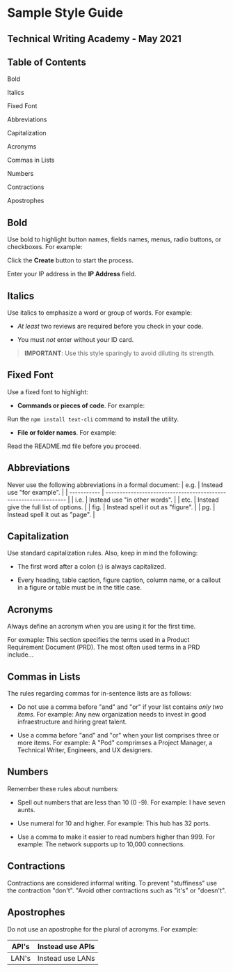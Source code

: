 # **Sample Style Guide**
## Technical Writing Academy - May 2021

## Table of Contents
Bold

Italics

Fixed Font

Abbreviations

Capitalization

Acronyms

Commas in Lists

Numbers

Contractions

Apostrophes

## Bold

Use bold to highlight button names, fields names, menus, radio buttons, or checkboxes. For example:

Click the **Create** button to start the process.

Enter your IP address in the **IP Address** field.

## Italics

Use italics to emphasize a word or group of words. For example:

- *At least* two reviews are required before you check in your code.

- You must *not* enter without your ID card.

> **IMPORTANT**: Use this style sparingly to avoid diluting its strength.

## Fixed Font

Use a fixed font to highlight:
- **Commands or pieces of code**. For example:

Run the `npm install text-cli` command to install the utility.

- **File or folder names**. For example:

Read the README.md file before you proceed.

## Abbreviations

Never use the following abbreviations in a formal document:
| e.g.        |     Instead use "for example".                                       |
| ----------- |     ---------------------------------------------------------------- |
| i.e.        |     Instead use "in other words".                                    |
| etc.        |     Instead give the full list of options.                           |
| fig.        |     Instead spell it out as "figure".                                |
| pg.         |     Instead spell it out as "page".                                  |

## Capitalization

Use standard capitalization rules. Also, keep in mind the following:

- The first word after a colon (:) is always capitalized.

- Every heading, table caption, figure caption, column name, or a callout in a figure or table must be in the title case.

## Acronyms

Always define an acronym when you are using it for the first time.

For exmaple: This section specifies the terms used in a Product Requirement Document (PRD). The most often used terms in a PRD include...

## Commas in Lists

The rules regarding commas for in-sentence lists are as follows:

- Do not use a comma before "and" and "or" if your list contains *only two items*. For example: Any new organization needs to invest in good infraestructure and hiring great talent.

- Use a comma before "and" and "or" when your list comprises three or more items. For example: A "Pod" comprimses a Project Manager, a Technical Writer, Engineers, and UX designers.

## Numbers

Remember these rules about numbers:

- Spell out numbers that are less than 10 (0 -9). For example: I have seven aunts.

- Use numeral for 10 and higher.
For example: This hub has 32 ports.

- Use a comma to make it easier to read numbers higher than 999.
For example: The network supports up to 10,000 connections.

## Contractions

Contractions are considered informal writing. To prevent "stuffiness" use the contraction "don't". "Avoid other contractions such as "it's" or "doesn't".

## Apostrophes

Do not use an apostrophe for the plural of acronyms. For example:


| API's      | Instead use APIs              |
| ---------- | ----------------------------- |
| LAN's      | Instead use LANs              |